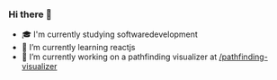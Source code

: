 ### Hi there 👋

- 🎓 I'm currently studying softwaredevelopment
- 🌱 I’m currently learning reactjs
- 🔨 I’m currently working on a pathfinding visualizer at [/pathfinding-visualizer](https://github.com/hojelse/pathfinding-visualizer)
